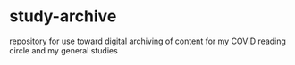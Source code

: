 # study-archive
repository for use toward digital archiving of content for my COVID reading circle and my general studies
